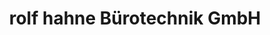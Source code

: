 ---
title: "rolf hahne Bürotechnik GmbH"
url: /koeln/rolf-hahne-buerotechnik-gmbh/
shop: Schreibwaren
---